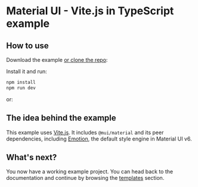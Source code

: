 # Material UI - Vite.js in TypeScript example

## How to use

Download the example [or clone the repo](https://github.com/josefrasetia/mui-vite-ts.git):


Install it and run:

```bash
npm install
npm run dev
```

or:

## The idea behind the example

This example uses [Vite.js](https://github.com/vitejs/vite).
It includes `@mui/material` and its peer dependencies, including [Emotion](https://emotion.sh/docs/introduction), the default style engine in Material UI v6.

## What's next?

<!-- #default-branch-switch -->

You now have a working example project.
You can head back to the documentation and continue by browsing the [templates](https://mui.com/material-ui/getting-started/templates/) section.
